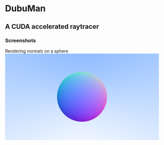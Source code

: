 # DubuMan

## A CUDA accelerated raytracer

### Screenshots

Rendering normals on a sphere
![](screenshots/normals.png)